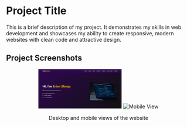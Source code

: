 # Project Title

This is a brief description of my project. It demonstrates my skills in web development and showcases my ability to create responsive, modern websites with clean code and attractive design.

## Project Screenshots

<div align="center">
  <img src="Screenshot 2025-09-20 021258.png" alt="Desktop View" width="45%">
  <img src="./screenshots/mobile-view.png" alt="Mobile View" width="45%">
  <p>Desktop and mobile views of the website</p>
</div>
